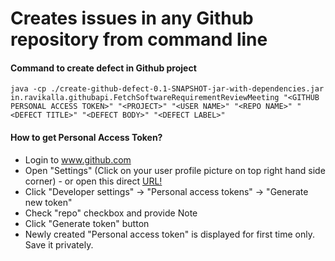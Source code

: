 # Creates issues in any Github repository from command line

#### Command to create defect in Github project
```
java -cp ./create-github-defect-0.1-SNAPSHOT-jar-with-dependencies.jar in.ravikalla.githubapi.FetchSoftwareRequirementReviewMeeting "<GITHUB PERSONAL ACCESS TOKEN>" "<PROJECT>" "<USER NAME>" "<REPO NAME>" "<DEFECT TITLE>" "<DEFECT BODY>" "<DEFECT LABEL>"
```

#### How to get Personal Access Token?
 * Login to www.github.com
 * Open "Settings" (Click on your user profile picture on top right hand side corner) - or open this direct [URL!](https://github.com/settings/tokens)
 * Click "Developer settings" -> "Personal access tokens" -> "Generate new token"
 * Check "repo" checkbox and provide Note
 * Click "Generate token" button
 * Newly created "Personal access token" is displayed for first time only. Save it privately.
